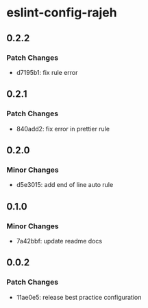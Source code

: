 # eslint-config-rajeh

## 0.2.2

### Patch Changes

- d7195b1: fix rule error

## 0.2.1

### Patch Changes

- 840add2: fix error in prettier rule

## 0.2.0

### Minor Changes

- d5e3015: add end of line auto rule

## 0.1.0

### Minor Changes

- 7a42bbf: update readme docs

## 0.0.2

### Patch Changes

- 11ae0e5: release best practice configuration
